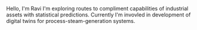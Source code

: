 <!---
ravikumargrk/ravikumargrk is a ✨ special ✨ repository because its `README.md` (this file) appears on your GitHub profile.
You can click the Preview link to take a look at your changes.
--->

Hello, I'm Ravi
I'm exploring routes to compliment capabilities of industrial assets with statistical predictions.
Currently I'm invovled in development of digital twins for process-steam-generation systems.
